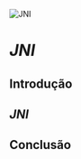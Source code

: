 ![JNI](https://miro.medium.com/max/782/1*9bdvQhEMjvymoIROt8yYXA.jpeg)
# _JNI_
## Introdução
## _JNI_
## Conclusão